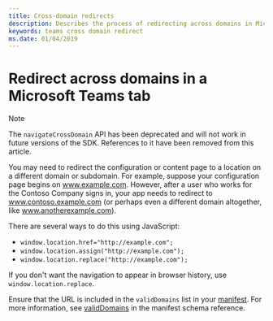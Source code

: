 ```yaml
---
title: Cross-domain redirects
description: Describes the process of redirecting across domains in Microsoft Teams
keywords: teams cross domain redirect
ms.date: 01/04/2019
---
```

# Redirect across domains in a Microsoft Teams tab

> [!NOTE]
>The `navigateCrossDomain` API has been deprecated and will not work in future versions of the SDK. References to it have been removed from this article.

You may need to redirect the configuration or content page to a location on a different domain or subdomain.
For example, suppose your configuration page begins on www.example.com. However, after a user who works for the Contoso Company signs in, your app needs to redirect to www.contoso.example.com (or perhaps even a different domain altogether, like www.anotherexample.com).

There are several ways to do this using JavaScript:

* `window.location.href="http://example.com";`
* `window.location.assign("http://example.com");`
* `window.location.replace("http://example.com");`

If you don't want the navigation to appear in browser history, use `window.location.replace`.

Ensure that the URL is included in the `validDomains` list in your [manifest](~/concepts/apps/apps-package). For more information, see [validDomains](~/resources/schema/manifest-schema#validdomains) in the manifest schema reference.